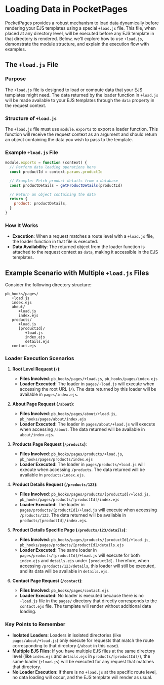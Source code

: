 # Loading Data in PocketPages

PocketPages provides a robust mechanism to load data dynamically before rendering your EJS templates using a special `+load.js` file. This file, when placed at any directory level, will be executed before any EJS template in that directory is rendered. Below, we'll explore how to use `+load.js`, demonstrate the module structure, and explain the execution flow with examples.

## The `+load.js` File

### Purpose

The `+load.js` file is designed to load or compute data that your EJS templates might need. The data returned by the loader function in `+load.js` will be made available to your EJS templates through the `data` property in the request context.

### Structure of `+load.js`

The `+load.js` file must use `module.exports` to export a loader function. This function will receive the request context as an argument and should return an object containing the data you wish to pass to the template.

### Example `+load.js` File

```javascript
module.exports = function (context) {
  // Perform data loading operations here
  const productId = context.params.productId

  // Example: Fetch product details from a database
  const productDetails = getProductDetails(productId)

  // Return an object containing the data
  return {
    product: productDetails,
  }
}
```

### How It Works

- **Execution**: When a request matches a route level with a `+load.js` file, the loader function in that file is executed.
- **Data Availability**: The returned object from the loader function is attached to the request context as `data`, making it accessible in the EJS templates.

## Example Scenario with Multiple `+load.js` Files

Consider the following directory structure:

```
pb_hooks/pages/
   +load.js
   index.ejs
   about/
      +load.js
      index.ejs
   products/
      +load.js
      [productId]/
         +load.js
         index.ejs
         details.ejs
   contact.ejs
```

### Loader Execution Scenarios

1. **Root Level Request (`/`)**:

   - **Files Involved**: `pb_hooks/pages/+load.js`, `pb_hooks/pages/index.ejs`
   - **Loader Executed**: The loader in `pages/+load.js` will execute when accessing the root URL (`/`). The data returned by this loader will be available in `pages/index.ejs`.

2. **About Page Request (`/about`)**:

   - **Files Involved**: `pb_hooks/pages/about/+load.js`, `pb_hooks/pages/about/index.ejs`
   - **Loader Executed**: The loader in `pages/about/+load.js` will execute when accessing `/about`. The data returned will be available in `about/index.ejs`.

3. **Products Page Request (`/products`)**:

   - **Files Involved**: `pb_hooks/pages/products/+load.js`, `pb_hooks/pages/products/index.ejs`
   - **Loader Executed**: The loader in `pages/products/+load.js` will execute when accessing `/products`. The data returned will be available in `products/index.ejs`.

4. **Product Details Request (`/products/123`)**:

   - **Files Involved**: `pb_hooks/pages/products/[productId]/+load.js`, `pb_hooks/pages/products/[productId]/index.ejs`
   - **Loader Executed**: The loader in `pages/products/[productId]/+load.js` will execute when accessing `/products/123`. The data returned will be available in `products/[productId]/index.ejs`.

5. **Product Details Specific Page (`/products/123/details`)**:

   - **Files Involved**: `pb_hooks/pages/products/[productId]/+load.js`, `pb_hooks/pages/products/[productId]/details.ejs`
   - **Loader Executed**: The same loader in `pages/products/[productId]/+load.js` will execute for both `index.ejs` and `details.ejs` under `[productId]`. Therefore, when accessing `/products/123/details`, this loader will still be executed, and its data will be available in `details.ejs`.

6. **Contact Page Request (`/contact`)**:
   - **Files Involved**: `pb_hooks/pages/contact.ejs`
   - **Loader Executed**: No loader is executed because there is no `+load.js` file in the `pages/` directory that directly corresponds to the `contact.ejs` file. The template will render without additional data loading.

### Key Points to Remember

- **Isolated Loaders**: Loaders in isolated directories (like `pages/about/+load.js`) only execute for requests that match the route corresponding to that directory (`/about` in this case).
- **Multiple EJS Files**: If you have multiple EJS files at the same directory level (like `index.ejs` and `details.ejs` in `products/[productId]/`), the same loader (`+load.js`) will be executed for any request that matches that directory.
- **No Loader Execution**: If there is no `+load.js` at the specific route level, no data loading will occur, and the EJS template will render as usual.
